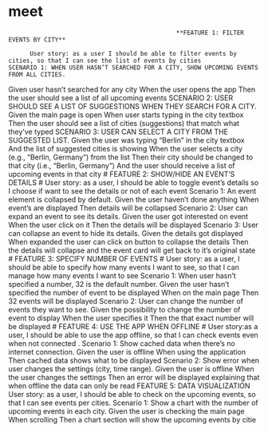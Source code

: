 # meet

                                                   **FEATURE 1: FILTER EVENTS BY CITY** 
                                                  
          User story: as a user I should be able to filter events by cities, so that I can see the list of events by cities                                                         SCENARIO 1: WHEN USER HASN’T SEARCHED FOR A CITY, SHOW UPCOMING EVENTS FROM ALL CITIES.
Given user hasn’t searched for any city
When the user opens the app
Then the user should see a list of all upcoming events
    SCENARIO 2: USER SHOULD SEE A LIST OF SUGGESTIONS WHEN THEY
SEARCH FOR A CITY.
Given the main page is open
When user starts typing in the city textbox
Then the user should see a list of cities (suggestions) that match what they’ve typed
    SCENARIO 3: USER CAN SELECT A CITY FROM THE SUGGESTED LIST.
Given the user was typing “Berlin” in the city textbox
And the list of suggested cities is showing
When the user selects a city (e.g., “Berlin, Germany”) from the list
Then their city should be changed to that city (i.e., “Berlin, Germany”)
And the user should receive a list of upcoming events in that city
         # FEATURE 2: SHOW/HIDE AN EVENT’S DETAILS #
User story: as a user, I should be able to toggle event’s details so I choose if want to
see the details or not of each event
    Scenario 1: An event element is collapsed by default.
Given the user haven’t done anything
When event’s are displayed
Then details will be collapsed
    Scenario 2: User can expand an event to see its details.
Given the user got interested on event
When the user click on it
Then the details will be displayed
    Scenario 3: User can collapse an event to hide its details.
Given the details got displayed
When expanded the user can click on button to collapse the details
Then the details will collapse and the event card will get back to it’s original state
         # FEATURE 3: SPECIFY NUMBER OF EVENTS #
User story: as a user, I should be able to specify how many events I want to see, so
that I can manage how many events I want to see
    Scenario 1: When user hasn’t specified a number, 32 is the default number.
Given the user hasn’t specified the number of event to be displayed
When on the main page
Then 32 events will be displayed
    Scenario 2: User can change the number of events they want to see.
Given the possibility to change the number of event to display
When the user specifies it
Then the that exact number will be displayed
         # FEATURE 4: USE THE APP WHEN OFFLINE #
User story:as a user, I should be able to use the app offline, so that I can check
events even when not connected .
    Scenario 1: Show cached data when there’s no internet connection.
Given the user is offline
When using the application
Then cached data shows what to be displayed
    Scenario 2: Show error when user changes the settings (city, time range).
Given the user is offline
When the user changes the settings
Then an error will be displayed explaining that when offline the data can only be read
          FEATURE 5: DATA VISUALIZATION
User story: as a user, I should be able to check on the upcoming events, so that I can
see events per cities.
    Scenario 1: Show a chart with the number of upcoming events in each city.
Given the user is checking the main page
When scrolling
Then a chart section will show the upcoming events by citie
